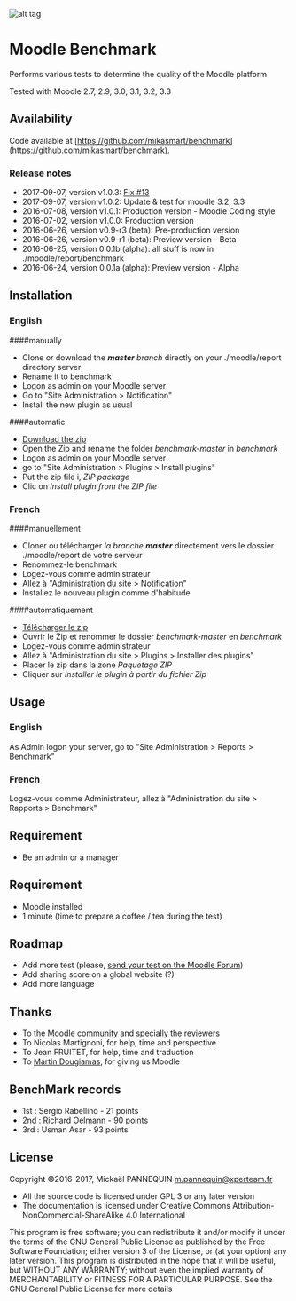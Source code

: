 ![alt tag](https://github.com/mikasmart/benchmark/blob/master/screenshot.jpg)

# Moodle Benchmark

Performs various tests to determine the quality of the Moodle platform

Tested with Moodle 2.7, 2.9, 3.0, 3.1, 3.2, 3.3

## Availability

Code available at [https://github.com/mikasmart/benchmark](https://github.com/mikasmart/benchmark).

### Release notes

* 2017-09-07, version v1.0.3: [Fix #13](https://github.com/mikasmart/benchmark/pull/13)
* 2017-09-07, version v1.0.2: Update & test for moodle 3.2, 3.3
* 2016-07-08, version v1.0.1: Production version - Moodle Coding style
* 2016-07-02, version v1.0.0: Production version
* 2016-06-26, version v0.9-r3 (beta): Pre-production version
* 2016-06-26, version v0.9-r1 (beta): Preview version - Beta
* 2016-06-25, version 0.0.1b (alpha): all stuff is now in ./moodle/report/benchmark
* 2016-06-24, version 0.0.1a (alpha): Preview version - Alpha

## Installation
### English

####manually
* Clone or download the ***master*** *branch* directly on your  ./moodle/report directory server
* Rename it to benchmark
* Logon as admin on your Moodle server
* Go to "Site Administration > Notification"
* Install the new plugin as usual

####automatic
* [Download the zip](https://github.com/mikasmart/benchmark/archive/master.zip)
* Open the Zip and rename the folder *benchmark-master* in *benchmark*
* Logon as admin on your Moodle server
* go to "Site Administration > Plugins > Install plugins"
* Put the zip file i, *ZIP package*
* Clic on *Install plugin from the ZIP file*

### French

####manuellement
* Cloner ou télécharger *la branche* ***master*** directement vers le dossier ./moodle/report de votre serveur
* Renommez-le benchmark
* Logez-vous comme administrateur
* Allez à "Administration du site > Notification"
* Installez le nouveau plugin comme d'habitude

####automatiquement
* [Télécharger le zip](https://github.com/mikasmart/benchmark/archive/master.zip)
* Ouvrir le Zip et renommer le dossier *benchmark-master* en *benchmark*
* Logez-vous comme administrateur
* Allez à "Administration du site > Plugins > Installer des plugins"
* Placer le zip dans la zone *Paquetage ZIP*
* Cliquer sur *Installer le plugin à partir du fichier Zip*

## Usage

### English
As Admin logon your server, go to "Site Administration > Reports > Benchmark"

### French
Logez-vous comme Administrateur, allez à "Administration du site > Rapports > Benchmark"

## Requirement

- Be an admin or a manager

## Requirement

- Moodle installed
- 1 minute (time to prepare a coffee / tea during the test)

## Roadmap

- Add more test (please, [send your test on the Moodle Forum](https://moodle.org/mod/forum/discuss.php?d=335282))
- Add sharing score on a global website (?)
- Add more language

## Thanks

* To the [Moodle community](https://moodle.org/) and specially the [reviewers](https://moodle.org/mod/forum/discuss.php?d=335357)
* To Nicolas Martignoni, for help, time and perspective
* To Jean FRUITET, for help, time and traduction
* To [Martin Dougiamas](https://en.wikipedia.org/wiki/Martin_Dougiamas), for giving us Moodle

## BenchMark records

* 1st : Sergio Rabellino - 21 points
* 2nd : Richard Oelmann - 90 points
* 3rd : Usman Asar - 93 points

## License

Copyright ©2016-2017, Mickaël PANNEQUIN <m.pannequin@xperteam.fr>

* All the source code is licensed under GPL 3 or any later version
* The documentation is licensed under Creative Commons Attribution-NonCommercial-ShareAlike 4.0 International

This program is free software; you can redistribute it and/or modify it under the terms of the GNU General Public License as published by the Free Software Foundation; either version 3 of the License, or (at your option) any later version. This program is distributed in the hope that it will be useful, but WITHOUT ANY WARRANTY; without even the implied warranty of MERCHANTABILITY or FITNESS FOR A PARTICULAR PURPOSE. See the GNU General Public License for more details
